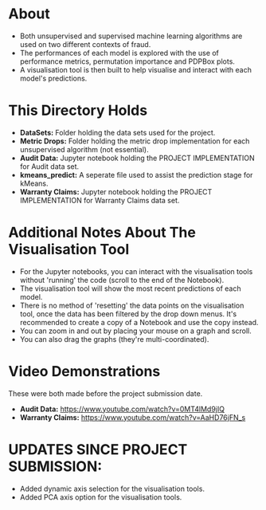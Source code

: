 # About
- Both unsupervised and supervised machine learning algorithms are used on two different contexts of fraud. 
- The performances of each model is explored with the use of performance metrics, permutation importance and 
  PDPBox plots.
- A visualisation tool is then built to help visualise and interact with each model's predictions.

# This Directory Holds
- <b>DataSets:</b> Folder holding the data sets used for the project.
- <b>Metric Drops:</b> Folder holding the metric drop implementation for each unsupervised algorithm (not essential).
- <b>Audit Data:</b> Jupyter notebook holding the PROJECT IMPLEMENTATION for Audit data set.
- <b>kmeans_predict:</b> A seperate file used to assist the prediction stage for kMeans.
- <b>Warranty Claims:</b> Jupyter notebook holding the PROJECT IMPLEMENTATION for Warranty Claims data set.

# Additional Notes About The Visualisation Tool
 - For the Jupyter notebooks, you can interact with the visualisation tools without 'running' 
   the code (scroll to the end of the Notebook).
 - The visualisation tool will show the most recent predictions of each model.
 - There is no method of 'resetting' the data points on the visualisation tool, once the data has 
   been filtered by the drop down menus. It's recommended to create a copy of a Notebook and 
   use the copy instead.
 - You can zoom in and out by placing your mouse on a graph and scroll.
 - You can also drag the graphs (they're multi-coordinated).

# Video Demonstrations
These were both made before the project submission date.
- <b>Audit Data:</b> https://www.youtube.com/watch?v=0MT4lMd9jIQ
- <b>Warranty Claims:</b> https://www.youtube.com/watch?v=AaHD76jFN_s

# UPDATES SINCE PROJECT SUBMISSION:
 - Added dynamic axis selection for the visualisation tools.
 - Added PCA axis option for the visualisation tools.
